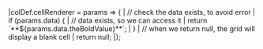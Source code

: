 <framework-specific-section frameworks="javascript">
<snippet transform={false}>
|colDef.cellRenderer = params => {
|    // check the data exists, to avoid error
|    if (params.data) {
|        // data exists, so we can access it
|        return `**${params.data.theBoldValue}**`;
|    }
|    // when we return null, the grid will display a blank cell
|    return null;
|};
</snippet>
</framework-specific-section>